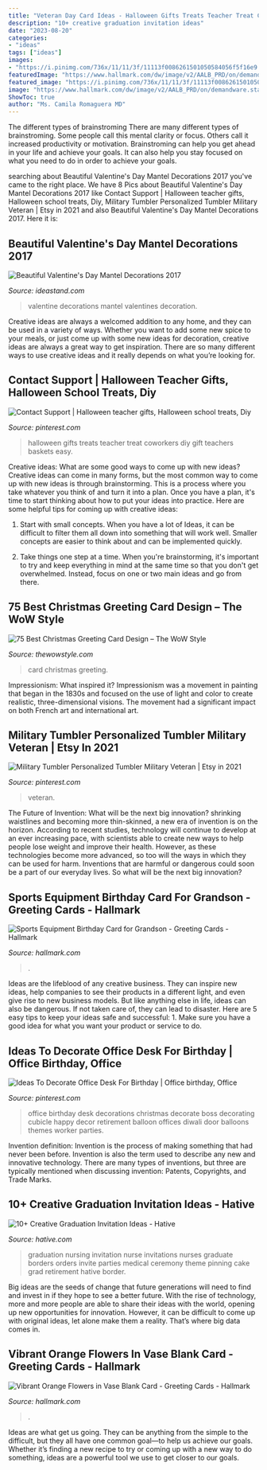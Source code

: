 ```yaml
---
title: "Veteran Day Card Ideas - Halloween Gifts Treats Teacher Treat Coworkers Diy Gift Teachers Baskets Easy"
description: "10+ creative graduation invitation ideas"
date: "2023-08-20"
categories:
- "ideas"
tags: ["ideas"]
images:
- "https://i.pinimg.com/736x/11/11/3f/11113f0086261501050584056f5f16e9.jpg"
featuredImage: "https://www.hallmark.com/dw/image/v2/AALB_PRD/on/demandware.static/-/Sites-hallmark-master/default/dwa6d2faa8/images/finished-goods/Vibrant-Orange-Flowers-in-Vase-Blank-Card-root-239LGH1152_PV.1.LGH1152.jpg_Source_Image.jpg"
featured_image: "https://i.pinimg.com/736x/11/11/3f/11113f0086261501050584056f5f16e9.jpg"
image: "https://www.hallmark.com/dw/image/v2/AALB_PRD/on/demandware.static/-/Sites-hallmark-master/default/dwa6d2faa8/images/finished-goods/Vibrant-Orange-Flowers-in-Vase-Blank-Card-root-239LGH1152_PV.1.LGH1152.jpg_Source_Image.jpg"
ShowToc: true
author: "Ms. Camila Romaguera MD"
---
```



The different types of brainstroming
There are many different types of brainstroming. Some people call this mental clarity or focus. Others call it increased productivity or motivation. Brainstroming can help you get ahead in your life and achieve your goals. It can also help you stay focused on what you need to do in order to achieve your goals.

	

		
searching about Beautiful Valentine&#039;s Day Mantel Decorations 2017 you've came to the right place. We have 8 Pics about Beautiful Valentine&#039;s Day Mantel Decorations 2017 like Contact Support | Halloween teacher gifts, Halloween school treats, Diy, Military Tumbler Personalized Tumbler Military Veteran | Etsy in 2021 and also Beautiful Valentine&#039;s Day Mantel Decorations 2017. Here it is:
		
    
## Beautiful Valentine&#039;s Day Mantel Decorations 2017

<img loading=lazy src="http://ideastand.com/wp-content/uploads/2016/02/valentines-mantel-decorations/11-valentines-day-mantel-ideas.jpg" onerror="this.onerror=null;this.src='https://tse3.mm.bing.net/th?id=OIP.aODiqxY-1BoBB4Yr5ZRQbgHaLH&amp;pid=15.1';" alt="Beautiful Valentine&#039;s Day Mantel Decorations 2017">

_Source: ideastand.com_

>valentine decorations mantel valentines decoration. 

	

Creative ideas are always a welcomed addition to any home, and they can be used in a variety of ways. Whether you want to add some new spice to your meals, or just come up with some new ideas for decoration, creative ideas are always a great way to get inspiration. There are so many different ways to use creative ideas and it really depends on what you’re looking for.

    
## Contact Support | Halloween Teacher Gifts, Halloween School Treats, Diy

<img loading=lazy src="https://i.pinimg.com/736x/37/18/8e/37188ee94e24a054b8e2f84fe89b9e3d.jpg" onerror="this.onerror=null;this.src='https://tse1.mm.bing.net/th?id=OIP.TTy6RD0WiFFfGmc7Fo8qrwHaLH&amp;pid=15.1';" alt="Contact Support | Halloween teacher gifts, Halloween school treats, Diy">

_Source: pinterest.com_

>halloween gifts treats teacher treat coworkers diy gift teachers baskets easy. 

	

Creative ideas: What are some good ways to come up with new ideas?
Creative ideas can come in many forms, but the most common way to come up with new ideas is through brainstorming. This is a process where you take whatever you think of and turn it into a plan. Once you have a plan, it's time to start thinking about how to put your ideas into practice. Here are some helpful tips for coming up with creative ideas:
1) Start with small concepts. When you have a lot of Ideas, it can be difficult to filter them all down into something that will work well. Smaller concepts are easier to think about and can be implemented quickly.

2) Take things one step at a time. When you're brainstorming, it's important to try and keep everything in mind at the same time so that you don't get overwhelmed. Instead, focus on one or two main ideas and go from there.

    
## 75 Best Christmas Greeting Card Design – The WoW Style

<img loading=lazy src="http://thewowstyle.com/wp-content/uploads/2014/11/289.jpg" onerror="this.onerror=null;this.src='https://tse4.mm.bing.net/th?id=OIP.so2v_QgPy28PSqpsSLN9LQHaK6&amp;pid=15.1';" alt="75 Best Christmas Greeting Card Design – The WoW Style">

_Source: thewowstyle.com_

>card christmas greeting. 

	

Impressionism: What inspired it?
Impressionism was a movement in painting that began in the 1830s and focused on the use of light and color to create realistic, three-dimensional visions. The movement had a significant impact on both French art and international art.

    
## Military Tumbler Personalized Tumbler Military Veteran | Etsy In 2021

<img loading=lazy src="https://i.pinimg.com/736x/ac/ab/04/acab04c01c0ef763db638050d6248f93.jpg" onerror="this.onerror=null;this.src='https://tse2.mm.bing.net/th?id=OIP.hWiHZAune48qENqz2c5IuQHaJ3&amp;pid=15.1';" alt="Military Tumbler Personalized Tumbler Military Veteran | Etsy in 2021">

_Source: pinterest.com_

>veteran. 

	

The Future of Invention: What will be the next big innovation?
shrinking waistlines and becoming more thin-skinned, a new era of invention is on the horizon. According to recent studies, technology will continue to develop at an ever increasing pace, with scientists able to create new ways to help people lose weight and improve their health. 
However, as these technologies become more advanced, so too will the ways in which they can be used for harm. Inventions that are harmful or dangerous could soon be a part of our everyday lives. So what will be the next big innovation?

    
## Sports Equipment Birthday Card For Grandson - Greeting Cards - Hallmark

<img loading=lazy src="https://www.hallmark.com/dw/image/v2/AALB_PRD/on/demandware.static/-/Sites-hallmark-master/default/dw52b245b0/images/finished-goods/Sports-Equipment-Birthday-Card-for-Grandson-root-239LGH1135_PV.1.LGH1135.jpg_Source_Image.jpg" onerror="this.onerror=null;this.src='https://tse4.mm.bing.net/th?id=OIP.Q5uiQa7qNnnhFJ2zrDihMQHaKz&amp;pid=15.1';" alt="Sports Equipment Birthday Card for Grandson - Greeting Cards - Hallmark">

_Source: hallmark.com_

>. 

	

Ideas are the lifeblood of any creative business. They can inspire new ideas, help companies to see their products in a different light, and even give rise to new business models. But like anything else in life, ideas can also be dangerous. If not taken care of, they can lead to disaster. Here are 5 easy tips to keep your ideas safe and successful: 1. Make sure you have a good idea for what you want your product or service to do.

    
## Ideas To Decorate Office Desk For Birthday | Office Birthday, Office

<img loading=lazy src="https://i.pinimg.com/736x/11/11/3f/11113f0086261501050584056f5f16e9.jpg" onerror="this.onerror=null;this.src='https://tse3.mm.bing.net/th?id=OIP.S1TqniNBW8WilM3rKA1q4wHaJ3&amp;pid=15.1';" alt="Ideas To Decorate Office Desk For Birthday | Office birthday, Office">

_Source: pinterest.com_

>office birthday desk decorations christmas decorate boss decorating cubicle happy decor retirement balloon offices diwali door balloons themes worker parties. 

	

Invention definition:
Invention is the process of making something that had never been before. Invention is also the term used to describe any new and innovative technology. There are many types of inventions, but three are typically mentioned when discussing invention: Patents, Copyrights, and Trade Marks.

    
## 10+ Creative Graduation Invitation Ideas - Hative

<img loading=lazy src="https://hative.com/wp-content/uploads/2014/05/graduation-invitation/14-nurse-graduation-invitation.jpg" onerror="this.onerror=null;this.src='https://tse4.mm.bing.net/th?id=OIP.o0ziBf12Wvqhwzfgsc7lYgHaJ_&amp;pid=15.1';" alt="10+ Creative Graduation Invitation Ideas - Hative">

_Source: hative.com_

>graduation nursing invitation nurse invitations nurses graduate borders orders invite parties medical ceremony theme pinning cake grad retirement hative border. 

	

Big ideas are the seeds of change that future generations will need to find and invest in if they hope to see a better future. With the rise of technology, more and more people are able to share their ideas with the world, opening up new opportunities for innovation. However, it can be difficult to come up with original ideas, let alone make them a reality. That’s where big data comes in.

    
## Vibrant Orange Flowers In Vase Blank Card - Greeting Cards - Hallmark

<img loading=lazy src="https://www.hallmark.com/dw/image/v2/AALB_PRD/on/demandware.static/-/Sites-hallmark-master/default/dwa6d2faa8/images/finished-goods/Vibrant-Orange-Flowers-in-Vase-Blank-Card-root-239LGH1152_PV.1.LGH1152.jpg_Source_Image.jpg" onerror="this.onerror=null;this.src='https://tse3.mm.bing.net/th?id=OIP.I9oldJ53t3sTZtOtjGZk9gHaKz&amp;pid=15.1';" alt="Vibrant Orange Flowers in Vase Blank Card - Greeting Cards - Hallmark">

_Source: hallmark.com_

>. 

	

Ideas are what get us going. They can be anything from the simple to the difficult, but they all have one common goal—to help us achieve our goals. Whether it’s finding a new recipe to try or coming up with a new way to do something, ideas are a powerful tool we use to get closer to our goals.

